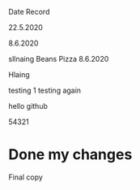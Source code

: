 Date Record

22.5.2020

8.6.2020

sllnaing
Beans 
Pizza
8.6.2020

Hlaing


testing 1
testing again

hello github 

54321

Done my changes
=======

Final copy 

